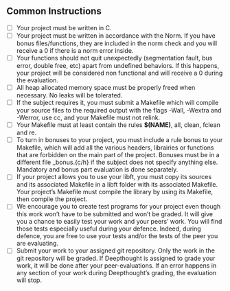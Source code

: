 ## Common Instructions

- [ ] Your project must be written in C.
- [ ] Your project must be written in accordance with the Norm. If you have bonus files/functions, they are included in the norm check and you will receive a 0 if there is a norm error inside.
- [ ] Your functions should not quit unexpectedly (segmentation fault, bus error, double free, etc) apart from undefined behaviors. If this happens, your project will be considered non functional and will receive a 0 during the evaluation.
- [ ] All heap allocated memory space must be properly freed when necessary. No leaks will be tolerated.
- [ ] If the subject requires it, you must submit a Makefile which will compile your source files to the required output with the flags -Wall, -Wextra and -Werror, use cc, and your Makefile must not relink.
- [ ] Your Makefile must at least contain the rules **$(NAME)**, all, clean, fclean and re.
- [ ] To turn in bonuses to your project, you must include a rule bonus to your Makefile, which will add all the various headers, librairies or functions that are forbidden on the main part of the project. Bonuses must be in a different file _bonus.{c/h} if the subject does not specify anything else. Mandatory and bonus part evaluation is done separately.
- [ ] If your project allows you to use your libft, you must copy its sources and its associated Makefile in a libft folder with its associated Makefile. Your project’s Makefile must compile the library by using its Makefile, then compile the project.
- [ ] We encourage you to create test programs for your project even though this work won’t have to be submitted and won’t be graded. It will give you a chance
to easily test your work and your peers’ work. You will find those tests especially useful during your defence. Indeed, during defence, you are free to use your tests and/or the tests of the peer you are evaluating.
- [ ] Submit your work to your assigned git repository. Only the work in the git repository will be graded. If Deepthought is assigned to grade your work, it will be done after your peer-evaluations. If an error happens in any section of your work during
Deepthought’s grading, the evaluation will stop.
